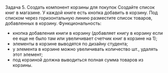 Задача 5. Создать компонент корзины для покупок
Создайте список книг в магазине. У каждой книге есть кнопка добавить в
корзину. Под списком через горизонтальную линию разместите список товаров,
добавленных в корзину.
Функциональность:
- кнопка добавления книги в корзину (добавляет книгу в корзину если ее
еще не было там или увеличивает счетчик книг в корзине на 1);
- элементы в корзине выводятся по дизайну студента;
- у элемента в корзине можно увеличивать количество шт., удалять этот
элемент;
- под корзиной должна выводиться полная сумма товаров из корзины.